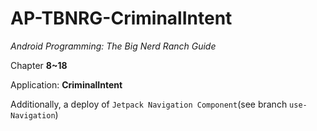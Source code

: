 # AP-TBNRG-CriminalIntent
*Android Programming: The Big Nerd Ranch Guide* 

Chapter **8~18**

Application: **CriminalIntent**

Additionally, a deploy of `Jetpack Navigation Component`(see branch `use-Navigation`)
